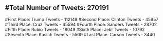 #Total Number of Tweets: 270191 
---
#First Place: Trump Tweets - 112148
#Second Place: Clinton Tweets - 45957
#Third Place: Cruz Tweets - 45594
#Fourth Place: Sanders Tweets - 28702
#Fifth Place: Rubio Tweets - 18049
#Sixth Place: Jeb! Tweets - 10792
#Seventh Place: Kasich Tweets - 5509
#Last Place: Carson Tweets - 3440
